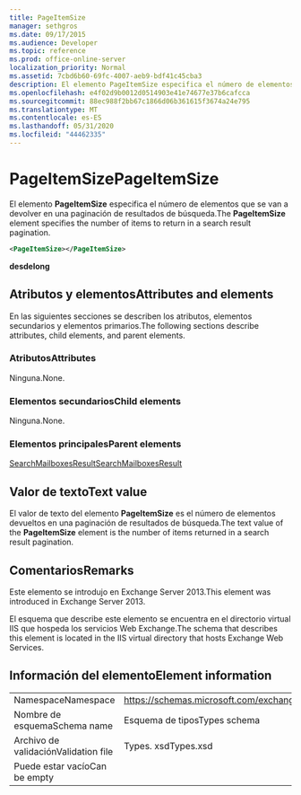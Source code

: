 ```yaml
---
title: PageItemSize
manager: sethgros
ms.date: 09/17/2015
ms.audience: Developer
ms.topic: reference
ms.prod: office-online-server
localization_priority: Normal
ms.assetid: 7cbd6b60-69fc-4007-aeb9-bdf41c45cba3
description: El elemento PageItemSize especifica el número de elementos que se van a devolver en una paginación de resultados de búsqueda.
ms.openlocfilehash: e4f02d9b0012d0514903e41e74677e37b6cafcca
ms.sourcegitcommit: 88ec988f2bb67c1866d06b361615f3674a24e795
ms.translationtype: MT
ms.contentlocale: es-ES
ms.lasthandoff: 05/31/2020
ms.locfileid: "44462335"
---
```

# <a name="pageitemsize"></a><span data-ttu-id="61f51-103">PageItemSize</span><span class="sxs-lookup"><span data-stu-id="61f51-103">PageItemSize</span></span>

<span data-ttu-id="61f51-104">El elemento **PageItemSize** especifica el número de elementos que se van a devolver en una paginación de resultados de búsqueda.</span><span class="sxs-lookup"><span data-stu-id="61f51-104">The **PageItemSize** element specifies the number of items to return in a search result pagination.</span></span> 
  
```XML
<PageItemSize></PageItemSize>
```

 <span data-ttu-id="61f51-105">**desde**</span><span class="sxs-lookup"><span data-stu-id="61f51-105">**long**</span></span>
## <a name="attributes-and-elements"></a><span data-ttu-id="61f51-106">Atributos y elementos</span><span class="sxs-lookup"><span data-stu-id="61f51-106">Attributes and elements</span></span>

<span data-ttu-id="61f51-107">En las siguientes secciones se describen los atributos, elementos secundarios y elementos primarios.</span><span class="sxs-lookup"><span data-stu-id="61f51-107">The following sections describe attributes, child elements, and parent elements.</span></span>
  
### <a name="attributes"></a><span data-ttu-id="61f51-108">Atributos</span><span class="sxs-lookup"><span data-stu-id="61f51-108">Attributes</span></span>

<span data-ttu-id="61f51-109">Ninguna.</span><span class="sxs-lookup"><span data-stu-id="61f51-109">None.</span></span>
  
### <a name="child-elements"></a><span data-ttu-id="61f51-110">Elementos secundarios</span><span class="sxs-lookup"><span data-stu-id="61f51-110">Child elements</span></span>

<span data-ttu-id="61f51-111">Ninguna.</span><span class="sxs-lookup"><span data-stu-id="61f51-111">None.</span></span>
  
### <a name="parent-elements"></a><span data-ttu-id="61f51-112">Elementos principales</span><span class="sxs-lookup"><span data-stu-id="61f51-112">Parent elements</span></span>

[<span data-ttu-id="61f51-113">SearchMailboxesResult</span><span class="sxs-lookup"><span data-stu-id="61f51-113">SearchMailboxesResult</span></span>](searchmailboxesresult.md)
  
## <a name="text-value"></a><span data-ttu-id="61f51-114">Valor de texto</span><span class="sxs-lookup"><span data-stu-id="61f51-114">Text value</span></span>

<span data-ttu-id="61f51-115">El valor de texto del elemento **PageItemSize** es el número de elementos devueltos en una paginación de resultados de búsqueda.</span><span class="sxs-lookup"><span data-stu-id="61f51-115">The text value of the **PageItemSize** element is the number of items returned in a search result pagination.</span></span> 
  
## <a name="remarks"></a><span data-ttu-id="61f51-116">Comentarios</span><span class="sxs-lookup"><span data-stu-id="61f51-116">Remarks</span></span>

<span data-ttu-id="61f51-117">Este elemento se introdujo en Exchange Server 2013.</span><span class="sxs-lookup"><span data-stu-id="61f51-117">This element was introduced in Exchange Server 2013.</span></span>
  
<span data-ttu-id="61f51-118">El esquema que describe este elemento se encuentra en el directorio virtual IIS que hospeda los servicios Web Exchange.</span><span class="sxs-lookup"><span data-stu-id="61f51-118">The schema that describes this element is located in the IIS virtual directory that hosts Exchange Web Services.</span></span>
  
## <a name="element-information"></a><span data-ttu-id="61f51-119">Información del elemento</span><span class="sxs-lookup"><span data-stu-id="61f51-119">Element information</span></span>

|||
|:-----|:-----|
|<span data-ttu-id="61f51-120">Namespace</span><span class="sxs-lookup"><span data-stu-id="61f51-120">Namespace</span></span>  <br/> |https://schemas.microsoft.com/exchange/services/2006/types  <br/> |
|<span data-ttu-id="61f51-121">Nombre de esquema</span><span class="sxs-lookup"><span data-stu-id="61f51-121">Schema name</span></span>  <br/> |<span data-ttu-id="61f51-122">Esquema de tipos</span><span class="sxs-lookup"><span data-stu-id="61f51-122">Types schema</span></span>  <br/> |
|<span data-ttu-id="61f51-123">Archivo de validación</span><span class="sxs-lookup"><span data-stu-id="61f51-123">Validation file</span></span>  <br/> |<span data-ttu-id="61f51-124">Types. xsd</span><span class="sxs-lookup"><span data-stu-id="61f51-124">Types.xsd</span></span>  <br/> |
|<span data-ttu-id="61f51-125">Puede estar vacío</span><span class="sxs-lookup"><span data-stu-id="61f51-125">Can be empty</span></span>  <br/> ||
   

